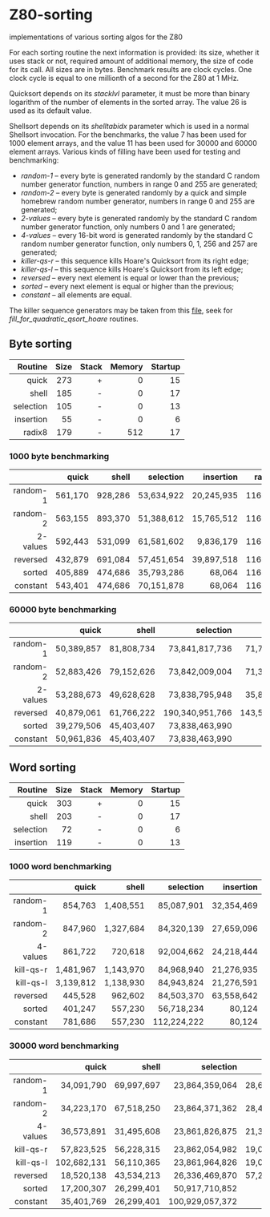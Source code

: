 # Z80-sorting
implementations of various sorting algos for the Z80

For each sorting routine the next information is provided:  its size, whether it uses stack or not, required amount of additional memory, the size of code for its call.  All sizes are in bytes.  Benchmark results are clock cycles.  One clock cycle is equal to one millionth of a second for the Z80 at 1 MHz.

Quicksort depends on its *stacklvl* parameter, it must be more than binary logarithm of the number of elements in the sorted array.  The value 26 is used as its default value. 

Shellsort depends on its *shelltabidx* parameter which is used in a normal Shellsort invocation.  For the benchmarks, the value 7 has been used for 1000 element arrays, and the value 11 has been used for 30000 and 60000 element arrays.
Various kinds of filling have been used for testing and benchmarking:
  * *random-1* &ndash; every byte is generated randomly by the standard C random number generator function, numbers in range 0 and 255 are generated;
  * *random-2* &ndash; every byte is generated randomly by a quick and simple homebrew random number generator, numbers in range 0 and 255 are generated;
  * *2-values* &ndash; every byte is generated randomly by the standard C random number generator function, only numbers 0 and 1 are generated;
  * *4-values* &ndash; every 16-bit word is generated randomly by the standard C random number generator function, only numbers 0, 1, 256 and 257 are generated;
  * *killer-qs-r* &ndash; this sequence kills Hoare's Quicksort from its right edge;
  * *killer-qs-l* &ndash; this sequence kills Hoare's Quicksort from its left edge;
  * *reversed* &ndash; every next element is equal or lower than the previous;
  * *sorted* &ndash; every next element is equal or higher than the previous;
  * *constant* &ndash; all elements are equal.
  
The killer sequence generators may be taken from this [file](https://github.com/litwr2/research-of-sorting/blob/master/fillings.cpp), seek for *fill_for_quadratic_qsort_hoare* routines.

## Byte sorting

Routine  | Size | Stack | Memory | Startup
--------:|-----:|------:|-------:|-------:
quick    |  273 |     + |      0 |      15
shell    |  185 |     - |      0 |      17
selection|  105 |     - |      0 |      13
insertion|   55 |     - |      0 |       6
radix8   |  179 |     - |    512 |      17

### 1000 byte benchmarking

  &nbsp; |    quick |    shell |  selection |  insertion | radix8
--------:|---------:|---------:|-----------:|-----------:|-------:
random-1 |  561,170 |  928,286 | 53,634,922 | 20,245,935 | 116,252
random-2 |  563,155 |  893,370 | 51,388,612 | 15,765,512 | 116,252
2-values |  592,443 |  531,099 | 61,581,602 |  9,836,179 | 116,288
reversed |  432,879 |  691,084 | 57,451,654 | 39,897,518 | 116,252
sorted   |  405,889 |  474,686 | 35,793,286 |     68,064 | 116,252
constant |  543,401 |  474,686 | 70,151,878 |     68,064 | 116,306

### 60000 byte benchmarking

  &nbsp; |     quick |     shell |     selection |     insertion |   radix8 
--------:|----------:|----------:|--------------:|--------------:|---------:
random-1 | 50,389,857| 81,808,734| 73,841,817,736| 71,753,189,534| 6,138,752
random-2 | 52,883,426| 79,152,626| 73,842,009,004| 71,361,558,850| 6,139,850
2-values | 53,288,673| 49,628,628| 73,838,795,948| 35,873,116,983| 6,142,604
reversed | 40,879,061| 61,766,222|190,340,951,766|143,557,968,559| 6,138,752
sorted   | 39,279,506| 45,403,407| 73,838,463,990|      4,084,222| 6,138,752
constant | 50,961,836| 45,403,407| 73,838,463,990|      4,084,222| 6,142,622

## Word sorting

Routine  | Size | Stack | Memory | Startup
--------:|-----:|------:|-------:|-------:
quick    |  303 |     + |      0 |      15
shell    |  203 |     - |      0 |      17
selection|   72 |     - |      0 |       6
insertion|  119 |     - |      0 |      13

### 1000 word benchmarking

  &nbsp; |     quick |    shell | selection | insertion 
--------:|----------:|---------:|----------:|----------:
random-1 |    854,763| 1,408,551| 85,087,901| 32,354,469
random-2 |    847,960| 1,327,684| 84,320,139| 27,659,096
4-values |    861,722|   720,618| 92,004,662| 24,218,444
kill-qs-r|  1,481,967| 1,143,970| 84,968,940| 21,276,935
kill-qs-l|  3,139,812| 1,138,930| 84,943,824| 21,276,591
reversed |    445,528|   962,602| 84,503,370| 63,558,642
sorted   |    401,247|   557,230| 56,718,234|     80,124
constant |    781,686|   557,230|112,224,222|     80,124

### 30000 word benchmarking

  &nbsp; |     quick |     shell |     selection |    insertion 
--------:|----------:|----------:|--------------:|-------------:
random-1 | 34,091,790| 69,997,697| 23,864,359,064|28,620,322,011
random-2 | 34,223,170| 67,518,250| 23,864,371,362|28,465,154,836
4-values | 36,573,891| 31,495,608| 23,861,826,875|21,361,142,600
kill-qs-r| 57,823,525| 56,228,315| 23,862,054,982|19,072,438,388
kill-qs-l|102,682,131| 56,110,365| 23,861,964,826|19,072,437,339
reversed | 18,520,138| 43,534,213| 26,336,469,870|57,209,527,766
sorted   | 17,200,307| 26,299,401| 50,917,710,852|     2,404,210
constant | 35,401,769| 26,299,401|100,929,057,372|     2,404,210


